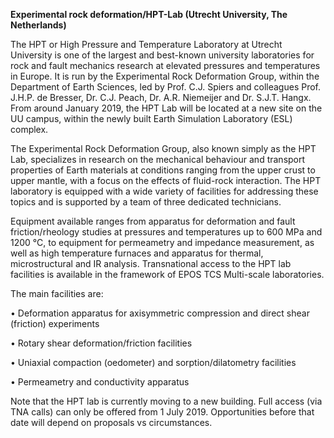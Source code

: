 **Experimental rock deformation/HPT-Lab (Utrecht University, The
Netherlands)**

The HPT or High Pressure and Temperature Laboratory at Utrecht
University is one of the largest and best-known university laboratories
for rock and fault mechanics research at elevated pressures and
temperatures in Europe. It is run by the Experimental Rock Deformation
Group, within the Department of Earth Sciences, led by Prof. C.J. Spiers
and colleagues Prof. J.H.P. de Bresser, Dr. C.J. Peach, Dr. A.R.
Niemeijer and Dr. S.J.T. Hangx. From around January 2019, the HPT Lab
will be located at a new site on the UU campus, within the newly built
Earth Simulation Laboratory (ESL) complex.

The Experimental Rock Deformation Group, also known simply as the HPT
Lab, specializes in research on the mechanical behaviour and transport
properties of Earth materials at conditions ranging from the upper crust
to upper mantle, with a focus on the effects of fluid-rock interaction.
The HPT laboratory is equipped with a wide variety of facilities for
addressing these topics and is supported by a team of three dedicated
technicians.

Equipment available ranges from apparatus for deformation and fault
friction/rheology studies at pressures and temperatures up to 600 MPa
and 1200 °C, to equipment for permeametry and impedance measurement, as
well as high temperature furnaces and apparatus for thermal,
microstructural and IR analysis. Transnational access to the HPT lab
facilities is available in the framework of EPOS TCS Multi-scale
laboratories.

The main facilities are:

• Deformation apparatus for axisymmetric compression and direct shear
(friction) experiments

• Rotary shear deformation/friction facilities

• Uniaxial compaction (oedometer) and sorption/dilatometry facilities

• Permeametry and conductivity apparatus

Note that the HPT lab is currently moving to a new building. Full access
(via TNA calls) can only be offered from 1 July 2019. Opportunities
before that date will depend on proposals vs circumstances.
